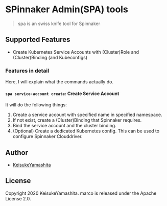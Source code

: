 # SPinnaker Admin(SPA) tools

> spa is an swiss knife tool for Spinnaker

## Supported Features

* Create Kubernetes Service Accounts with (Cluster)Role and (Cluster)Binding (and Kubeconfigs)

### Features in detail

Here, I will explain what the commands actually do.
<!-- 
#### `spa service-account get`: Get Service account

It will do the following things:

1. Get service account (and retrieve token)
2. Create dedicated Kubernetes config -->

#### `spa service-account create`: Create Service Account

It will do the following things:

1. Create a service account with specified name in specified namespace.
2. If not exist, create a (Cluster)Binding that Spinnaker requires.
3. Bind the service account and the cluster binding.
4. (Optional) Create a dedicated Kubernetes config. This can be used to configure Spinnaker Clouddriver. 

## Author

* [KeisukeYamashita](https://github.com/KeisukeYamashita)

## License

Copyright 2020 KeisukeYamashita. marco is released under the Apache License 2.0.
